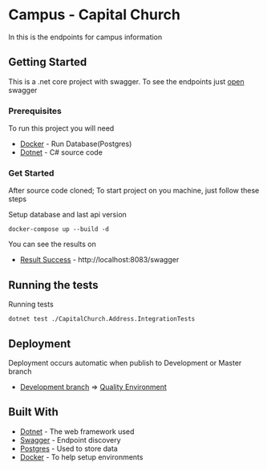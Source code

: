 # Campus - Capital Church

In this is the endpoints for campus information

## Getting Started

This is a .net core project with swagger. To see the endpoints just [open](http://3eb26e7f-7d77-48d7-ae18-c21d166995ad.pub.cloud.scaleway.com:8082) swagger

### Prerequisites

To run this project you will need

* [Docker](https://www.docker.com/) - Run Database(Postgres)
* [Dotnet](https://dotnet.microsoft.com/) - C# source code

### Get Started

After source code cloned; To start project on you machine, just follow these steps

Setup database and last api version

```
docker-compose up --build -d
```

You can see the results on 

* [Result Success](http://localhost:8083/swagger) - http://localhost:8083/swagger

## Running the tests

Running tests

```
dotnet test ./CapitalChurch.Address.IntegrationTests
```

## Deployment

Deployment occurs automatic when publish to Development or Master branch
  
* [Development branch](https://github.com/capitalChurch/CapitalChurch.Campus/tree/development) => [Quality Environment](http://3eb26e7f-7d77-48d7-ae18-c21d166995ad.pub.cloud.scaleway.com:8082)

## Built With

* [Dotnet](https://dotnet.microsoft.com/) - The web framework used
* [Swagger](https://swagger.io/) - Endpoint discovery
* [Postgres](https://www.postgresql.org/) - Used to store data
* [Docker](https://www.docker.com/) - To help setup environments
